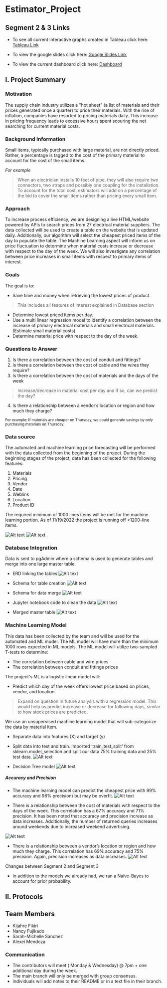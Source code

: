 # Estimator_Project


## Segment 2 & 3 Links

-	To see all current interactive graphs created in Tableau click here: [Tableau Link](https://public.tableau.com/app/profile/sarah.michelle4772/viz/TheEstimatorProject/Story1?publish=yes)

-	To view the google slides click here: [Google Slides Link](https://docs.google.com/presentation/d/1RUfa2X6xtzW4mJGEE8MJqfQlXuMtYDLo9X-N807b-zg/edit?usp=share_link)

-	To view the current dashboard click here: [Dashboard](https://estimator-6cba7.web.app/results)


## I. Project Summary
### Motivation
The supply chain industry utilizes a "hot sheet" (a list of materials and their prices generated once a quarter) to price their materials. With the rise of inflation, companies have resorted to pricing materials daily. This increase in pricing frequency leads to excessive hours spent scouring the net searching for current material costs.

### Background Information
Small items, typically purchased with large material, are not directly priced. Rather, a percentage is tagged to the cost of the primary material to account for the cost of the small items.

*For example*
> When an electrician installs 10 feet of pipe, they will also require two connectors, two straps and possibly one coupling for the installation. To account for the total cost, estimators will add on a percentage of the bid to cover the small items rather than pricing every small item.

### Approach
To increase process efficiency, we are designing a live HTML/website powered by APIs to search prices from 27 electrical material suppliers. The data collected will be used to create a table on the website that is updated daily. Additionally, our algorithm will select the cheapest priced items of the day to populate the table. The Machine Learning aspect will inform us on price fluctuation to determine when material costs increase or decrease with respect to the day of the week. We will also investigate any correlation between price increases in small items with respect to primary items of interest.

### Goals
The goal is to:
-   Save time and money when retrieving the lowest prices of product.
  > This includes all features of interest explained in Database section
-   Determine lowest priced items per day.
-   Use a multi linear regression model to identify a correlation between the increase of primary electrical materials and small electrical materials. (Estimate small material costs)
-   Determine material price with respect to the day of the week. 

### Questions to Answer
1.	Is there a correlation between the cost of conduit and fittings?
2.	Is there a correlation between the cost of cable and the wires they require?
3.	Is there a correlation between the cost of materials and the days of the week
  > Increase/decrease in material cost per day and if so, can we predict the day?
4.	Is there a relationship between a vendor’s location or region and how much they charge?

<sub> For example: If materials are cheaper on Thursday, we could generate savings by only purchasing materials on Thursday. </sub>

### Data source
The automated and machine learning price forecasting will be performed with the data collected from the beginning of the project. During the beginning stages of the project, data has been collected for the following features:
1.  Materials
2.  Pricing
3.  Vendor
4.  Date
5.  Weblink
6.  Location
7.  Product ID

The required minimum of 1000 lines items will be met for the machine learning portion. As of 11/19/2022 the project is running off >1200-line items.

![Alt text](https://github.com/thegreatkeej/Estimator_Project/blob/kijahre/images/Picture12.png)
![Alt text](https://github.com/thegreatkeej/Estimator_Project/blob/kijahre/images/Picture13.png)

### Database Integration
Data is sent to pgAdmin where a schema is used to generate tables and merge into one large master table.

* ERD linking the tables
![Alt text](https://github.com/thegreatkeej/Estimator_Project/blob/main/PgAdmin_Alexei/pg_admin_ERD.png)

* Schema for table creation
![Alt text](https://github.com/thegreatkeej/Estimator_Project/blob/main/images/Schema_create_tables.png)

* Schema for data merge 
![Alt text](https://github.com/thegreatkeej/Estimator_Project/blob/main/images/Schema_merge.png)

* Jupyter notebook code to clean the data 
![Alt text](https://github.com/thegreatkeej/Estimator_Project/blob/kijahre/images/Picture11.png)

* Merged master table
![Alt text](https://github.com/thegreatkeej/Estimator_Project/blob/main/images/Merged_master.png)


### Machine Learning Model
This data has been collected by the team and will be used for the automated and ML model. The ML model will have more than the minimum 1000 rows expected in ML models. The ML model will utilize two-sampled T-tests to determine: 
-   The correlation between cable and wire prices
-   The correlation between conduit and fittings prices

The project's ML is a logistic linear model will:
- Predict which day of the week offers lowest price based on prices, vendor, and location
> Expand on question in future analysis with a regression model. This would help us predict increase or decrease for following days, similar to how stock prices are predicted.

We use an unsupervised machine learning model that will sub-categorize the data by material item.

* Separate data into features (X) and target (y)
* Split data into test and train. Imported ‘train_test_split’ from sklearn.model_selection and split our data 75% training data and 25% test data.
![Alt text](https://github.com/thegreatkeej/Estimator_Project/blob/main/images/Picture28.png)

* Decision Tree model
![Alt text](https://github.com/thegreatkeej/Estimator_Project/blob/main/images/Picture29.png)

##### Accuracy and Precision

* The machine learning model can predict the cheapest price with 99% accuracy and 98% precision) but may be overfit. 
![Alt text](https://github.com/thegreatkeej/Estimator_Project/blob/kijahre/images/Picture35.png)

* There is a relationship between the cost of materials with respect to the days of the week. This correlation has a 67% accuracy and 71% precision. It has been noted that accuracy and precision increase as data increases. Additionally, the number of returned queries increases around weekends due to increased weekend advertising.

![Alt text](https://github.com/thegreatkeej/Estimator_Project/blob/kijahre/images/Picture36.png)

* There is a relationship between a vendor’s location or region and how much they charge. This correlation has 69% accuracy and 75% precision. Again, precision increases as data increases. 
![Alt text](https://github.com/thegreatkeej/Estimator_Project/blob/kijahre/images/Picture37.png)

Changes between Segment 2 and Segment 3
* In addition to the models we already had, we ran a Naïve-Bayes to account for prior probability.


## II. Protocols
## Team Members
-   Kijahre Fikiri
-   Nancy Fujikado
-   Sarah-Michelle Sanchez
-   Alexei Mendoza


### Communication
-	The contributors will meet ( Monday & Wednesday) @ 7pm + one additional day during the week.
-	The main branch will only be merged with group consensus.
- Individuals will add notes to their README or in a text file in their branch. 







